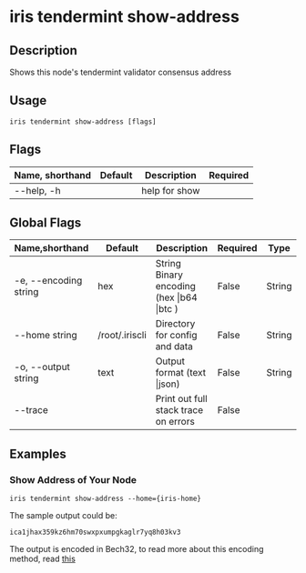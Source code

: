 # iris tendermint show-address

## Description

Shows this node's tendermint validator consensus address

## Usage

```
iris tendermint show-address [flags]
```

## Flags

| Name, shorthand      | Default           | Description                                                    | Required |
| -------------------- | ----------------- | -------------------------------------------------------------- | -------- |
| --help, -h           |                   | help for show                                                  |          |

## Global Flags

| Name,shorthand        | Default        | Description                                 | Required | Type   |
| --------------------- | -------------- | ------------------------------------------- | -------- | ------ |
| -e, --encoding string | hex            | String   Binary encoding (hex \|b64 \|btc ) | False    | String |
| --home string         | /root/.iriscli | Directory for config and data               | False    | String |
| -o, --output string   | text           | Output format (text \|json)                 | False    | String |
| --trace               |                | Print out full stack trace on errors        | False    |        |

## Examples

### Show Address of Your Node

```shell
iris tendermint show-address --home={iris-home}
```

The sample output could be:
```$xslt
ica1jhax359kz6hm70swxpxumpgkaglr7yq8h03kv3
```

The output is encoded in Bech32, to read more about this encoding method, read [this](../../features/basic-concepts/bech32-prefix.md)
